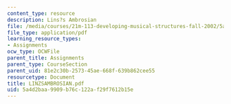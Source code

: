 ```yaml
---
content_type: resource
description: Lins?s Ambrosian
file: /media/courses/21m-113-developing-musical-structures-fall-2002/5a4d2baa9909b76c122af29f7612b15e_LINZSAMBROSIAN.pdf
file_type: application/pdf
learning_resource_types:
- Assignments
ocw_type: OCWFile
parent_title: Assignments
parent_type: CourseSection
parent_uid: 81e2c30b-2573-45ae-668f-639b862cee55
resourcetype: Document
title: LINZSAMBROSIAN.pdf
uid: 5a4d2baa-9909-b76c-122a-f29f7612b15e
---
```

